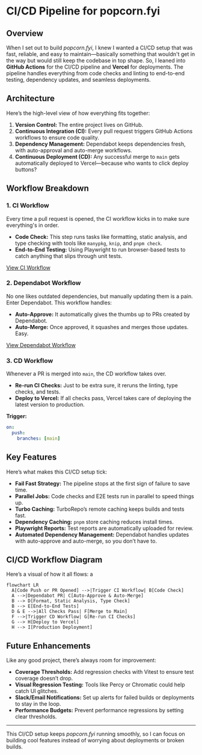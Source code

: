 # CI/CD Pipeline for popcorn.fyi

## Overview

When I set out to build _popcorn.fyi_, I knew I wanted a CI/CD setup that was fast, reliable, and easy to maintain—basically something that wouldn't get in the way but would still keep the codebase in top shape. So, I leaned into **GitHub Actions** for the CI/CD pipeline and **Vercel** for deployments. The pipeline handles everything from code checks and linting to end-to-end testing, dependency updates, and seamless deployments.

## Architecture

Here’s the high-level view of how everything fits together:

1. **Version Control:** The entire project lives on GitHub.
2. **Continuous Integration (CI):** Every pull request triggers GitHub Actions workflows to ensure code quality.
3. **Dependency Management:** Dependabot keeps dependencies fresh, with auto-approval and auto-merge workflows.
4. **Continuous Deployment (CD):** Any successful merge to `main` gets automatically deployed to Vercel—because who wants to click deploy buttons?

## Workflow Breakdown

### 1. **CI Workflow**

Every time a pull request is opened, the CI workflow kicks in to make sure everything's in order.

- **Code Check:** This step runs tasks like formatting, static analysis, and type checking with tools like `manypkg`, `knip`, and `pnpm check`.
- **End-to-End Testing:** Using Playwright to run browser-based tests to catch anything that slips through unit tests.

[View CI Workflow](/.github/workflows/ci.yml)

### 2. **Dependabot Workflow**

No one likes outdated dependencies, but manually updating them is a pain. Enter Dependabot. This workflow handles:

- **Auto-Approve:** It automatically gives the thumbs up to PRs created by Dependabot.
- **Auto-Merge:** Once approved, it squashes and merges those updates. Easy.

[View Dependabot Workflow](/.github/workflows/dependabot.yml)

### 3. **CD Workflow**

Whenever a PR is merged into `main`, the CD workflow takes over.

- **Re-run CI Checks:** Just to be extra sure, it reruns the linting, type checks, and tests.
- **Deploy to Vercel:** If all checks pass, Vercel takes care of deploying the latest version to production.

**Trigger:**

```yaml
on:
  push:
    branches: [main]
```

## Key Features

Here’s what makes this CI/CD setup tick:

- **Fail Fast Strategy:** The pipeline stops at the first sign of failure to save time.
- **Parallel Jobs:** Code checks and E2E tests run in parallel to speed things up.
- **Turbo Caching:** TurboRepo’s remote caching keeps builds and tests fast.
- **Dependency Caching:** `pnpm` store caching reduces install times.
- **Playwright Reports:** Test reports are automatically uploaded for review.
- **Automated Dependency Management:** Dependabot handles updates with auto-approve and auto-merge, so you don’t have to.

## CI/CD Workflow Diagram

Here’s a visual of how it all flows:
a

```mermaid
flowchart LR
  A[Code Push or PR Opened] -->|Trigger CI Workflow| B[Code Check]
  A -->|Dependabot PR| C[Auto-Approve & Auto-Merge]
  B --> D[Format, Static Analysis, Type Check]
  B --> E[End-to-End Tests]
  D & E -->|All Checks Pass| F[Merge to Main]
  F -->|Trigger CD Workflow| G[Re-run CI Checks]
  G --> H[Deploy to Vercel]
  H --> I[Production Deployment]
```

## Future Enhancements

Like any good project, there’s always room for improvement:

- **Coverage Thresholds:** Add regression checks with Vitest to ensure test coverage doesn’t drop.
- **Visual Regression Testing:** Tools like Percy or Chromatic could help catch UI glitches.
- **Slack/Email Notifications:** Set up alerts for failed builds or deployments to stay in the loop.
- **Performance Budgets:** Prevent performance regressions by setting clear thresholds.

---

This CI/CD setup keeps _popcorn.fyi_ running smoothly, so I can focus on building cool features instead of worrying about deployments or broken builds.
